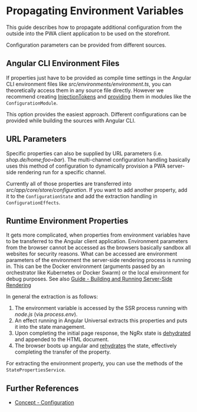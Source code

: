 <!--
kb_guide
kb_pwa
kb_everyone
kb_sync_latest_only
-->

# Propagating Environment Variables

This guide describes how to propagate additional configuration from the outside into the PWA client application to be used on the storefront.

Configuration parameters can be provided from different sources.

## Angular CLI Environment Files

If properties just have to be provided as compile time settings in the Angular CLI environment files like _src/environments/environment.ts_, you can theoretically access them in any source file directly. However we recommend creating [InjectionTokens][angular-injectiontoken] and [providing][angular-injectiontoken-provide] them in modules like the `ConfigurationModule`.

This option provides the easiest approach. Different configurations can be provided while building the sources with Angular CLI.

[angular-injectiontoken]: https://angular.io/api/core/InjectionToken
[angular-injectiontoken-provide]: https://angular.io/guide/dependency-injection-providers#non-class-dependencies

## URL Parameters

Specific properties can also be supplied by URL parameters (i.e. _shop.de/home;foo=bar_). The multi-channel configuration handling basically uses this method of configuration to dynamically provision a PWA server-side rendering run for a specific channel.

Currently all of those properties are transferred into _src/app/core/store/configuration_.
If you want to add another property, add it to the `ConfigurationState` and add the extraction handling in `ConfigurationEffects`.

## Runtime Environment Properties

It gets more complicated, when properties from environment variables have to be transferred to the Angular client application. Environment parameters from the browser cannot be accessed as the browsers basically sandbox all websites for security reasons. What can be accessed are environment parameters of the environment the server-side rendering process is running in. This can be the Docker environment (arguments passed by an orchestrator like Kubernetes or Docker Swarm) or the local environment for debug purposes. See also [Guide - Building and Running Server-Side Rendering][guide-ssr]

In general the extraction is as follows:

1. The environment variable is accessed by the SSR process running with _node.js_ (via _process.env_).
2. An effect running in Angular Universal extracts this properties and puts it into the state management.
3. Upon completing the initial page response, the NgRx state is [dehydrated][dehydrated-rehydrated] and appended to the HTML document.
4. The browser boots up angular and [rehydrates][dehydrated-rehydrated] the state, effectively completing the transfer of the property.

For extracting the environment property, you can use the methods of the `StatePropertiesService`.

[guide-ssr]: ./ssr-startup.md
[dehydrated-rehydrated]: https://i.stack.imgur.com/YvHXB.gif

## Further References

- [Concept - Configuration](../concepts/configuration.md)
